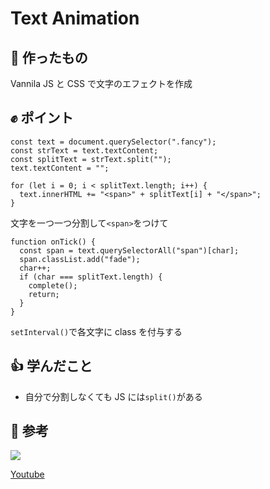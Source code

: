 # Text Animation

## 🔨 作ったもの

Vannila JS と CSS で文字のエフェクトを作成

## ✊ ポイント

```JS
const text = document.querySelector(".fancy");
const strText = text.textContent;
const splitText = strText.split("");
text.textContent = "";

for (let i = 0; i < splitText.length; i++) {
  text.innerHTML += "<span>" + splitText[i] + "</span>";
}
```

文字を一つ一つ分割して`<span>`をつけて

```JS
function onTick() {
  const span = text.querySelectorAll("span")[char];
  span.classList.add("fade");
  char++;
  if (char === splitText.length) {
    complete();
    return;
  }
}
```

`setInterval()`で各文字に class を付与する

## 👍 学んだこと

- 自分で分割しなくても JS には`split()`がある

## 🔗 参考

[![](https://img.youtube.com/vi/GUEB9FogoP8/0.jpg)](https://www.youtube.com/watch?v=GUEB9FogoP8)

[Youtube](https://www.youtube.com/watch?v=GUEB9FogoP8)
